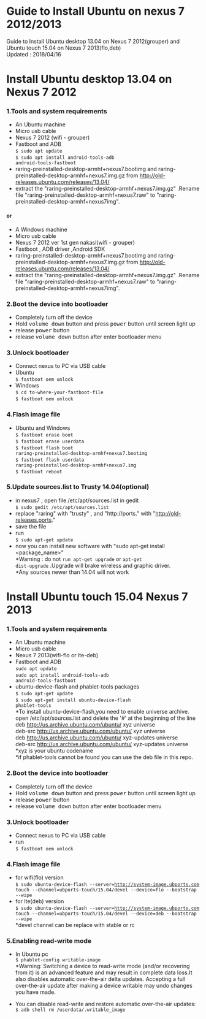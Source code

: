 # Guide to Install Ubuntu on nexus 7 2012/2013
Guide to Install Ubuntu desktop 13.04 on Nexus 7 2012(grouper) and Ubuntu touch 15.04 on Nexus 7 2013(flo,deb)  
Updated : 2018/04/16  

# Install Ubuntu desktop 13.04 on Nexus 7 2012

### 1.Tools and system requirements</h3>
- An Ubuntu machine
- Micro usb cable
- Nexus 7 2012 (wifi - grouper)
- Fastboot and ADB   
<code>$ sudo apt update</code>   
<code>$ sudo apt install android-tools-adb android-tools-fastboot</code>  
- raring-preinstalled-desktop-armhf+nexus7.bootimg and raring-preinstalled-desktop-armhf+nexus7.img.gz from http://old-releases.ubuntu.com/releases/13.04/
- extract the "raring-preinstalled-desktop-armhf+nexus7.img.gz" .Rename file "raring-preinstalled-desktop-armhf+nexus7.raw" to "raring-preinstalled-desktop-armhf+nexus7img".

#### or
				
- A Windows machine
- Micro usb cable
- Nexus 7 2012 ver 1st gen nakasi(wifi - grouper)
- Fastboot , ADB driver ,Android SDK
- raring-preinstalled-desktop-armhf+nexus7.bootimg and raring-preinstalled-desktop-armhf+nexus7.img.gz from http://old-releases.ubuntu.com/releases/13.04/
- extract the "raring-preinstalled-desktop-armhf+nexus7.img.gz" .Rename file "raring-preinstalled-desktop-armhf+nexus7.raw" to "raring-preinstalled-desktop-armhf+nexus7img".



### 2.Boot the device into bootloader
- Completely turn off the device
- Hold <kbd>volume down</kbd> button and press <kbd>power</kbd> button until screen light up
- release <kbd>power</kbd>  button
- release <kbd>volume down</kbd> button after enter bootloader menu

### 3.Unlock bootloader
- Connect nexus to PC via USB cable
- Ubuntu   
<code>$ fastboot oem unlock</code>  
- Windows   
<code>$ cd to-where-your-fastboot-file</code>  
<code>$ fastboot oem unlock</code>  
            

### 4.Flash image file
- Ubuntu and Windows  
<code>$ fastboot erase boot</code>  
<code>$ fastboot erase userdata</code>  
<code>$ fastboot flash boot raring-preinstalled-desktop-armhf+nexus7.bootimg</code>  
<code>$ fastboot flash userdata raring-preinstalled-desktop-armhf+nexus7.img</code>  
<code>$ fastboot reboot</code>  


### 5.Update sources.list to Trusty 14.04(optional)
- in nexus7 , open file /etc/apt/sources.list in gedit  
<code>$ sudo gedit /etc/apt/sources.list</code>  
- replace "raring" with "trusty" , and "http://ports." with "http://old-releases.ports."
- save the file
- run  
<code>$ sudo apt-get update</code>
- now you can install new software with "sudo apt-get install <package_name>"  
*Warning : do not <code>run apt-get upgrade</code> or <code>apt-get dist-upgrade</code> .Upgrade will brake wireless and graphic driver.  
*Any sources newer than 14.04 will not work
  
  
  
# Install Ubuntu touch 15.04 Nexus 7 2013

### 1.Tools and system requirements
- An Ubuntu machine
- Micro usb cable
- Nexus 7 2013(wifi-flo or lte-deb)
- Fastboot and ADB  
<code>sudo apt update</code>  
<code>sudo apt install android-tools-adb android-tools-fastboot</code>  
- ubuntu-device-flash and phablet-tools packages  
<code>$ sudo apt-get update</code>  
<code>$ sudo apt-get install ubuntu-device-flash phablet-tools</code>  
*To install ubuntu-device-flash,you need to enable universe archive.
open /etc/apt/sources.list and delete the '#' at the beginning of the line  
deb http://us.archive.ubuntu.com/ubuntu/ xyz universe  
deb-src http://us.archive.ubuntu.com/ubuntu/ xyz universe  
deb http://us.archive.ubuntu.com/ubuntu/ xyz-updates universe  
deb-src http://us.archive.ubuntu.com/ubuntu/ xyz-updates universe  
*xyz is your ubuntu codename   
*if phablet-tools cannot be found you can use the deb file in this repo.

### 2.Boot the device into bootloader
- Completely turn off the device
- Hold <kbd>volume down</kbd> button and press <kbd>power</kbd> button until screen light up
- release <kbd>power</kbd>  button
- release <kbd>volume down</kbd> button after enter bootloader menu

### 3.Unlock bootloader
- Connect nexus to PC via USB cable
- run  
<code>$ fastboot oem unlock</code>

### 4.Flash image file
- for wifi(flo) version  
<code>$ sudo ubuntu-device-flash --server=http://system-image.ubports.com touch --channel=ubports-touch/15.04/devel --device=flo --bootstrap --wipe</code>
- for lte(deb) version  
<code>$ sudo ubuntu-device-flash --server=http://system-image.ubports.com touch --channel=ubports-touch/15.04/devel --device=deb --bootstrap --wipe</code>  
*devel channel can be replace with stable or rc

### 5.Enabling read-write mode
- In Ubuntu pc  
<code>$ phablet-config writable-image</code>  
*Warning: Switching a device to read-write mode (and/or recovering from it) is an advanced feature and may result in complete data loss.It also disables automatic over-the-air delta updates. Accepting a full over-the-air update after making a device writable may undo changes you have made.

- You can disable read-write and restore automatic over-the-air updates:  
<code>$ adb shell rm /userdata/.writable_image</code>

